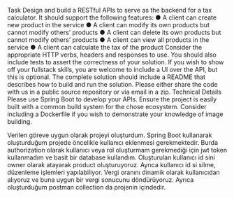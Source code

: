 Task
Design and build a RESTful APIs to serve as the backend for a tax calculator.
It should support the following features:
● A client can create new product in the service
● A client can modify its own products but cannot modify others’ products
● A client can delete its own products but cannot modify others’ products
● A client can view all products in the service
● A client can calculate the tax of the product
Consider the appropriate HTTP verbs, headers and responses to use. You should also include
tests to assert the correctness of your solution. If you wish to show off your fullstack skills,
you are welcome to include a UI over the API, but this is optional. The complete solution
should include a README that describes how to build and run the solution. Please either share
the code with us in a public source repository or via email in a zip.
Technical Details
Please use Spring Boot to develop your APIs. Ensure the project is easily built with a
common build system for the chose ecosystem. Consider including a Dockerfile if you wish
to demonstrate your knowledge of image building.


Verilen göreve uygun olarak projeyi oluşturdum. Spring Boot kullanarak oluşturduğum projede öncelikle kullanıcı eklenmesi gerekmektedir. 
Burda authorization olarak kullanıcı veya rol oluşturmam gerekmediği için jwt token kullanmadım ve basit bir database kullandım. 
Oluşturulan kullanıcı id sini owner olarak atayarak product oluşturuyoruz. Ayrıca kullanıcı id si silme, düzenleme işlemleri yapılabiliyor.
Vergi oranını dinamik olarak kullanıcıdan alıyoruz ve buna uygun bir vergi sonucunu döndürüyoruz. Ayrıca oluşturduğum postman collection da projenin içindedir.
